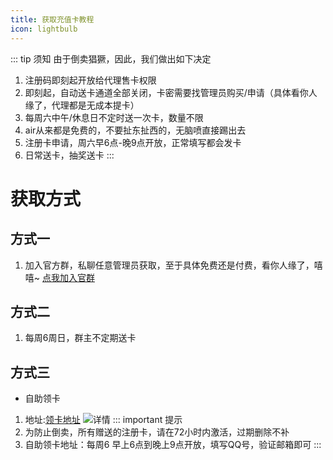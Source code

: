 ```yaml
---
title: 获取充值卡教程
icon: lightbulb
---
```


::: tip 须知
由于倒卖猖獗，因此，我们做出如下决定  </br>
1. 注册码即刻起开放给代理售卡权限
2. 即刻起，自动送卡通道全部关闭，卡密需要找管理员购买/申请（具体看你人缘了，代理都是无成本提卡）
3. 每周六中午/休息日不定时送一次卡，数量不限
4. air从来都是免费的，不要扯东扯西的，无脑喷直接踢出去
5. 注册卡申请，周六早6点-晚9点开放，正常填写都会发卡
6. 日常送卡，抽奖送卡
:::

# 获取方式
## 方式一
1. 加入官方群，私聊任意管理员获取，至于具体免费还是付费，看你人缘了，嘻嘻~
[点我加入官群](https://qm.qq.com/q/GikEKy4IoY)
## 方式二
1. 每周6周日，群主不定期送卡
## 方式三
- 自助领卡
1. 地址:[领卡地址](https://licence.52oicq.com/) 
![详情](https://pan.xiyanet.top/f/ZZqid/PixPin_2024-10-29_06-50-47.png)
::: important 提示
1. 为防止倒卖，所有赠送的注册卡，请在72小时内激活，过期删除不补
2. 自助领卡地址：每周6 早上6点到晚上9点开放，填写QQ号，验证邮箱即可
:::